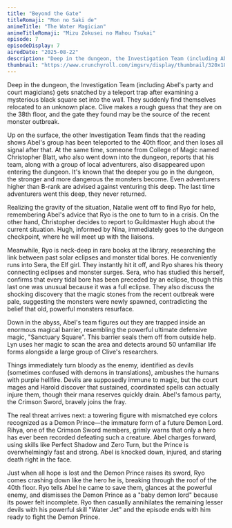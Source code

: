 ```yaml
---
title: "Beyond the Gate"
titleRomaji: "Mon no Saki de"
animeTitle: "The Water Magician"
animeTitleRomaji: "Mizu Zokusei no Mahou Tsukai"
episode: 7
episodeDisplay: 7
airedDate: "2025-08-22"
description: "Deep in the dungeon, the Investigation Team (including Abel's party and court magicians) gets snatched by a teleport trap after examining a mysterious black square set into the wall. They suddenly find themselves relocated to an unknown place. Clive makes a rough guess that they are on the 38th floor, and the gate they found may be the source of the recent monster outbreak."
thumbnail: "https://www.crunchyroll.com/imgsrv/display/thumbnail/320x180/catalog/crunchyroll/cda360bf7e61856e3b27978690c24b85.jpg"
---
```


Deep in the dungeon, the Investigation Team (including Abel's party and court magicians) gets snatched by a teleport trap after examining a mysterious black square set into the wall. They suddenly find themselves relocated to an unknown place. Clive makes a rough guess that they are on the 38th floor, and the gate they found may be the source of the recent monster outbreak.

Up on the surface, the other Investigation Team finds that the reading shows Abel's group has been teleported to the 40th floor, and then loses all signal after that. At the same time, someone from College of Magic named Christopher Blatt, who also went down into the dungeon, reports that his team, along with a group of local adventurers, also disappeared upon entering the dungeon. It's known that the deeper you go in the dungeon, the stronger and more dangerous the monsters become. Even adventurers higher than B-rank are advised against venturing this deep. The last time adventurers went this deep, they never returned.

Realizing the gravity of the situation, Natalie went off to find Ryo for help, remembering Abel's advice that Ryo is the one to turn to in a crisis. On the other hand, Christopher decides to report to Guildmaster Hugh about the current situation. Hugh, informed by Nina, immediately goes to the dungeon checkpoint, where he will meet up with the liaisons.

Meanwhile, Ryo is neck-deep in rare books at the library, researching the link between past solar eclipses and monster tidal bores. He conveniently runs into Sera, the Elf girl. They instantly hit it off, and Ryo shares his theory connecting eclipses and monster surges. Sera, who has studied this herself, confirms that every tidal bore has been preceded by an eclipse, though this last one was unusual because it was a full eclipse. They also discuss the shocking discovery that the magic stones from the recent outbreak were pale, suggesting the monsters were newly spawned, contradicting the belief that old, powerful monsters resurface.

Down in the abyss, Abel's team figures out they are trapped inside an enormous magical barrier, resembling the powerful ultimate defensive magic, "Sanctuary Square". This barrier seals them off from outside help. Lyn uses her magic to scan the area and detects around 50 unfamiliar life forms alongside a large group of Clive's researchers.

Things immediately turn bloody as the enemy, identified as devils (sometimes confused with demons in translations), ambushes the humans with purple hellfire. Devils are supposedly immune to magic, but the court mages and Harold discover that sustained, coordinated spells can actually injure them, though their mana reserves quickly drain. Abel's famous party, the Crimson Sword, bravely joins the fray.

The real threat arrives next: a towering figure with mismatched eye colors recognized as a Demon Prince—the immature form of a future Demon Lord. Rihya, one of the Crimson Sword members, grimly warns that only a hero has ever been recorded defeating such a creature. Abel charges forward, using skills like Perfect Shadow and Zero Turn, but the Prince is overwhelmingly fast and strong. Abel is knocked down, injured, and staring death right in the face.

Just when all hope is lost and the Demon Prince raises its sword, Ryo comes crashing down like the hero he is, breaking through the roof of the 40th floor. Ryo tells Abel he came to save them, glances at the powerful enemy, and dismisses the Demon Prince as a "baby demon lord" because its power felt incomplete. Ryo then casually annihilates the remaining lesser devils with his powerful skill "Water Jet" and the episode ends with him ready to fight the Demon Prince.
